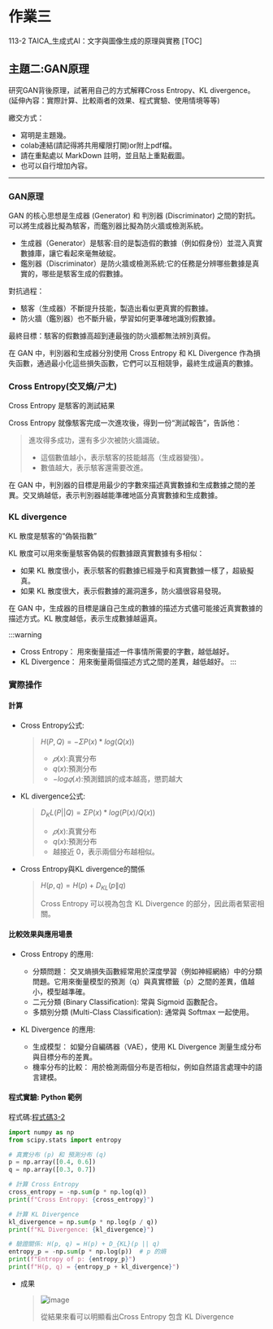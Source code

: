 # 作業三
113-2 TAICA_生成式AI：文字與圖像生成的原理與實務
[TOC]

## 主題二:GAN原理
研究GAN背後原理，試著用自己的方式解釋Cross Entropy、KL divergence。 (延伸內容：實際計算、比較兩者的效果、程式實驗、使用情境等等)

繳交方式：
- 寫明是主題幾。
- colab連結(請記得將共用權限打開)or附上pdf檔。
- 請在重點處以 MarkDown 註明，並且貼上重點截圖。
- 也可以自行增加內容。
---
### GAN原理
GAN 的核心思想是生成器 (Generator) 和 判別器 (Discriminator) 之間的對抗。
可以將生成器比擬為駭客，而鑑別器比擬為防火牆或檢測系統。
- 生成器（Generator）是駭客:目的是製造假的數據（例如假身份）並混入真實數據庫，讓它看起來毫無破綻。
- 鑑別器（Discriminator）是防火牆或檢測系統:它的任務是分辨哪些數據是真實的，哪些是駭客生成的假數據。

對抗過程：

- 駭客（生成器）不斷提升技能，製造出看似更真實的假數據。
- 防火牆（鑑別器）也不斷升級，學習如何更準確地識別假數據。

最終目標：駭客的假數據高超到連最強的防火牆都無法辨別真假。

在 GAN 中，判別器和生成器分別使用 Cross Entropy 和 KL Divergence 作為損失函數，通過最小化這些損失函數，它們可以互相競爭，最終生成逼真的數據。

### Cross Entropy(交叉熵/ㄕㄤ)
Cross Entropy 是駭客的測試結果

Cross Entropy 就像駭客完成一次進攻後，得到一份“測試報告”，告訴他：
> 進攻得多成功，還有多少次被防火牆識破。
> - 這個數值越小，表示駭客的技能越高（生成器變強）。
> - 數值越大，表示駭客還需要改進。

在 GAN 中，判別器的目標是用最少的字數來描述真實數據和生成數據之間的差異。交叉熵越低，表示判別器越能準確地區分真實數據和生成數據。


### KL divergence
KL 散度是駭客的“偽裝指數”

KL 散度可以用來衡量駭客偽裝的假數據跟真實數據有多相似：
- 如果 KL 散度很小，表示駭客的假數據已經幾乎和真實數據一樣了，超級擬真。
- 如果 KL 散度很大，表示假數據的漏洞還多，防火牆很容易發現。

在 GAN 中，生成器的目標是讓自己生成的數據的描述方式儘可能接近真實數據的描述方式。KL 散度越低，表示生成數據越逼真。

:::warning
- Cross Entropy： 用來衡量描述一件事情所需要的字數，越低越好。
- KL Divergence： 用來衡量兩個描述方式之間的差異，越低越好。
:::


### 實際操作
#### 計算
- Cross Entropy公式:
  > $H(P, Q) = - Σ P(x) * log(Q(x))$
  > - $𝑝(x)$:真實分布
  > - $q(x)$:預測分布
  > - $−log𝑞(𝑥)$:預測錯誤的成本越高，懲罰越大
- KL divergence公式:
  >  $D_KL(P || Q) = Σ P(x) * log(P(x) / Q(x))$
  > - $𝑝(x)$:真實分布
  > - $q(x)$:預測分布
  > - 越接近 $0$，表示兩個分布越相似。
- Cross Entropy與KL divergence的關係
  > $H(p, q) = H(p) + D_{KL}(p \| q)$
  > 
  > Cross Entropy 可以視為包含 KL Divergence 的部分，因此兩者緊密相關。

#### 比較效果與應用場景
- Cross Entropy 的應用:
  - 分類問題： 交叉熵損失函數經常用於深度學習（例如神經網絡）中的分類問題。它用來衡量模型的預測（q）與真實標籤（p）之間的差異，值越小，模型越準確。
  - 二元分類 (Binary Classification): 常與 Sigmoid 函數配合。
  - 多類別分類 (Multi-Class Classification): 通常與 Softmax 一起使用。

- KL Divergence 的應用:
  - 生成模型： 如變分自編碼器（VAE），使用 KL Divergence 測量生成分布與目標分布的差異。
  - 機率分布的比較： 用於檢測兩個分布是否相似，例如自然語言處理中的語言建模。

#### 程式實驗: Python 範例
程式碼:[程式碼3-2](113_2GenAI_HW3_2.ipynb)
```python
import numpy as np
from scipy.stats import entropy

# 真實分布 (p) 和 預測分布 (q)
p = np.array([0.4, 0.6])
q = np.array([0.3, 0.7])

# 計算 Cross Entropy
cross_entropy = -np.sum(p * np.log(q))
print(f"Cross Entropy: {cross_entropy}")

# 計算 KL Divergence
kl_divergence = np.sum(p * np.log(p / q))
print(f"KL Divergence: {kl_divergence}")

# 驗證關係: H(p, q) = H(p) + D_{KL}(p || q)
entropy_p = -np.sum(p * np.log(p))  # p 的熵
print(f"Entropy of p: {entropy_p}")
print(f"H(p, q) = {entropy_p + kl_divergence}")
```
- 成果
  > ![image](https://hackmd.io/_uploads/Syhccvbnyx.png)
  > 
  > 從結果來看可以明顯看出Cross Entropy 包含 KL Divergence


